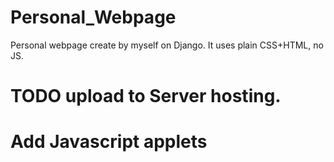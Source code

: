 # Personal_Webpage


Personal webpage create by myself on Django.
It uses plain CSS+HTML, no JS.

# TODO upload to Server hosting.
# Add Javascript applets
